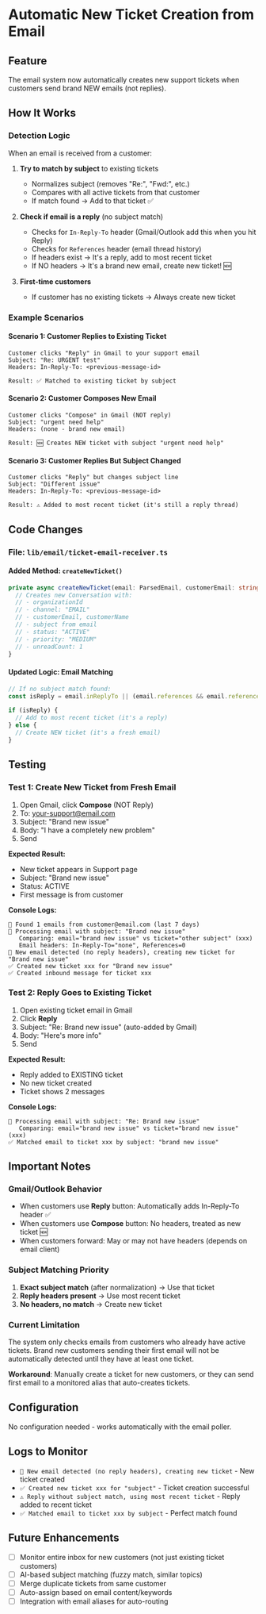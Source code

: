 # Automatic New Ticket Creation from Email

## Feature
The email system now automatically creates new support tickets when customers send brand NEW emails (not replies).

## How It Works

### Detection Logic
When an email is received from a customer:

1. **Try to match by subject** to existing tickets
   - Normalizes subject (removes "Re:", "Fwd:", etc.)
   - Compares with all active tickets from that customer
   - If match found → Add to that ticket ✅

2. **Check if email is a reply** (no subject match)
   - Checks for `In-Reply-To` header (Gmail/Outlook add this when you hit Reply)
   - Checks for `References` header (email thread history)
   - If headers exist → It's a reply, add to most recent ticket
   - If NO headers → It's a brand new email, create new ticket! 🆕

3. **First-time customers**
   - If customer has no existing tickets → Always create new ticket

### Example Scenarios

#### Scenario 1: Customer Replies to Existing Ticket
```
Customer clicks "Reply" in Gmail to your support email
Subject: "Re: URGENT test"
Headers: In-Reply-To: <previous-message-id>

Result: ✅ Matched to existing ticket by subject
```

#### Scenario 2: Customer Composes New Email
```
Customer clicks "Compose" in Gmail (NOT reply)
Subject: "urgent need help"
Headers: (none - brand new email)

Result: 🆕 Creates NEW ticket with subject "urgent need help"
```

#### Scenario 3: Customer Replies But Subject Changed
```
Customer clicks "Reply" but changes subject line
Subject: "Different issue"
Headers: In-Reply-To: <previous-message-id>

Result: ⚠️ Added to most recent ticket (it's still a reply thread)
```

## Code Changes

### File: `lib/email/ticket-email-receiver.ts`

#### Added Method: `createNewTicket()`
```typescript
private async createNewTicket(email: ParsedEmail, customerEmail: string): Promise<{ id: string } | null> {
  // Creates new Conversation with:
  // - organizationId
  // - channel: "EMAIL"
  // - customerEmail, customerName
  // - subject from email
  // - status: "ACTIVE"
  // - priority: "MEDIUM"
  // - unreadCount: 1
}
```

#### Updated Logic: Email Matching
```typescript
// If no subject match found:
const isReply = email.inReplyTo || (email.references && email.references.length > 0)

if (isReply) {
  // Add to most recent ticket (it's a reply)
} else {
  // Create NEW ticket (it's a fresh email)
}
```

## Testing

### Test 1: Create New Ticket from Fresh Email
1. Open Gmail, click **Compose** (NOT Reply)
2. To: your-support@email.com
3. Subject: "Brand new issue"
4. Body: "I have a completely new problem"
5. Send

**Expected Result:**
- New ticket appears in Support page
- Subject: "Brand new issue"
- Status: ACTIVE
- First message is from customer

**Console Logs:**
```
📨 Found 1 emails from customer@email.com (last 7 days)
📧 Processing email with subject: "Brand new issue"
   Comparing: email="brand new issue" vs ticket="other subject" (xxx)
   Email headers: In-Reply-To="none", References=0
📝 New email detected (no reply headers), creating new ticket for "Brand new issue"
✅ Created new ticket xxx for "Brand new issue"
✅ Created inbound message for ticket xxx
```

### Test 2: Reply Goes to Existing Ticket
1. Open existing ticket email in Gmail
2. Click **Reply**
3. Subject: "Re: Brand new issue" (auto-added by Gmail)
4. Body: "Here's more info"
5. Send

**Expected Result:**
- Reply added to EXISTING ticket
- No new ticket created
- Ticket shows 2 messages

**Console Logs:**
```
📧 Processing email with subject: "Re: Brand new issue"
   Comparing: email="brand new issue" vs ticket="brand new issue" (xxx)
✅ Matched email to ticket xxx by subject: "brand new issue"
```

## Important Notes

### Gmail/Outlook Behavior
- When customers use **Reply** button: Automatically adds In-Reply-To header ✅
- When customers use **Compose** button: No headers, treated as new ticket 🆕
- When customers forward: May or may not have headers (depends on email client)

### Subject Matching Priority
1. **Exact subject match** (after normalization) → Use that ticket
2. **Reply headers present** → Use most recent ticket
3. **No headers, no match** → Create new ticket

### Current Limitation
The system only checks emails from customers who already have active tickets. Brand new customers sending their first email will not be automatically detected until they have at least one ticket.

**Workaround**: Manually create a ticket for new customers, or they can send first email to a monitored alias that auto-creates tickets.

## Configuration
No configuration needed - works automatically with the email poller.

## Logs to Monitor
- `📝 New email detected (no reply headers), creating new ticket` - New ticket created
- `✅ Created new ticket xxx for "subject"` - Ticket creation successful
- `⚠️ Reply without subject match, using most recent ticket` - Reply added to recent ticket
- `✅ Matched email to ticket xxx by subject` - Perfect match found

## Future Enhancements
- [ ] Monitor entire inbox for new customers (not just existing ticket customers)
- [ ] AI-based subject matching (fuzzy match, similar topics)
- [ ] Merge duplicate tickets from same customer
- [ ] Auto-assign based on email content/keywords
- [ ] Integration with email aliases for auto-routing
